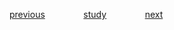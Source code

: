 

<a href="https://github.com/raphaelkaique1/study/blob/main/2-linguagens_de_programacao/2.3-python/desenvolvimento_web_com_django_e_flask.md">previous</a>⠀⠀⠀⠀⠀⠀<a href="https://github.com/raphaelkaique1/study#python">study</a>⠀⠀⠀⠀⠀⠀<a href="https://github.com/raphaelkaique1/study/blob/main/3-bancos_de_dados/3.1-sql/modelagem_de_dados.md">next</a>